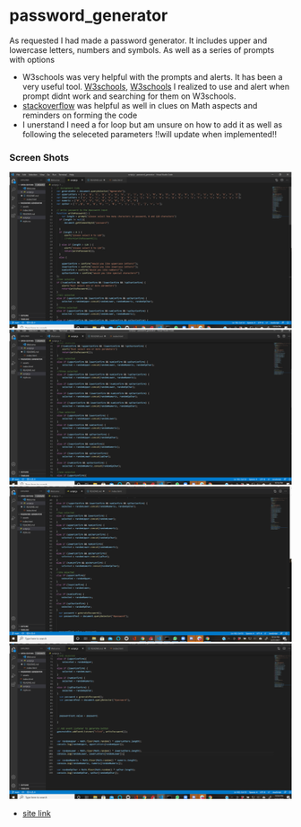 # password_generator
As requested I had made a password generator. It includes upper and lowercase letters, numbers and symbols. As well as a series of prompts with options
* W3schools was very helpful with the prompts and alerts. It has been a very useful tool. [W3schools](https://www.w3schools.com/jsref/met_win_prompt.asp), 
[W3schools](https://www.w3schools.com/jsref/met_win_alert.asp) I realized to use and alert when prompt didnt work and searching for them on W3schools.
* [stackoverflow](https://stackoverflow.com/questions/1497481/javascript-password-generator) was helpful as well in clues on Math aspects and reminders on forming the code
* I unerstand I need a for loop but am unsure on how to add it as well as following the seleceted parameters !!will update when implemented!!
### Screen Shots
![Js top](assets/js_ss1.png)
![Js top mid](assets/js_ss2.png)
![Js bottom mid](assets/js_ss3.png)
![Js bottom](assets/js_ss4.png)


* [site link](https://wan2748.github.io/password_generator/)